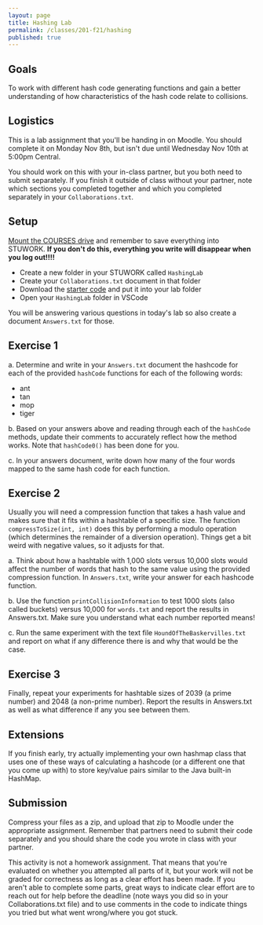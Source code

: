 ```yaml
---
layout: page
title: Hashing Lab
permalink: /classes/201-f21/hashing
published: true
---
```


## Goals
To work with different hash code generating functions and gain a better understanding of how characteristics of the hash code relate to collisions.

## Logistics
This is a lab assignment that you'll be handing in on Moodle. You should complete it on Monday Nov 8th, but isn't due until Wednesday Nov 10th at 5:00pm Central.

You should work on this with your in-class partner, but you both need to submit separately. 
If you finish it outside of class without your partner, note which sections you completed together and which you completed separately in your `Collaborations.txt`.

## Setup
[Mount the COURSES drive](https://wiki.carleton.edu/pages/viewpage.action?spaceKey=carl&title=CS+111+and+201+workflow+in+CS+labs) and remember to save everything into STUWORK. **If you don't do this, everything you write will disappear when you log out!!!!**
* Create a new folder in your STUWORK called `HashingLab`
* Create your `Collaborations.txt` document in that folder
* Download the [starter code](Hashing-Lab.zip) and put it into your lab folder
* Open your `HashingLab` folder in VSCode

You will be answering various questions in today's lab so also create a document `Answers.txt` for those.

## Exercise 1
a. Determine and write in your `Answers.txt` document the hashcode for each of the provided `hashCode` functions for each of the following words:

* ant
* tan
* mop
* tiger

b. Based on your answers above and reading through each of the `hashCode` methods, update their comments to accurately reflect how the method works. Note that `hashCode0()` has been done for you.

c. In your answers document, write down how many of the four words mapped to the same hash code for each function.

## Exercise 2
Usually you will need a compression function that takes a hash value and makes sure that it fits within a hashtable of a specific size. The function `compressToSize(int, int)` does this by performing a modulo operation (which determines the remainder of a diversion operation). Things get a bit weird with negative values, so it adjusts for that.

a. Think about how a hashtable with 1,000 slots versus 10,000 slots would affect the number of words that hash to the same value using the provided compression function. In `Answers.txt`, write your answer for each hashcode function.

b. Use the function `printCollisionInformation` to test 1000 slots (also called buckets) versus 10,000 for `words.txt` and report the results in Answers.txt. Make sure you understand what each number reported means!

c. Run the same experiment with the text file `HoundOfTheBaskervilles.txt` and report on what if any difference there is and why that would be the case. 

## Exercise 3
Finally, repeat your experiments for hashtable sizes of 2039 (a prime number) and 2048 (a non-prime number). Report the results in Answers.txt as well as what difference if any you see between them. 

## Extensions
If you finish early, try actually implementing your own hashmap class that uses one of these ways of calculating a hashcode (or a different one that you come up with) to store key/value pairs similar to the Java built-in HashMap.

## Submission
Compress your files as a zip, and upload that zip to Moodle under the appropriate assignment.
Remember that partners need to submit their code separately and you should share the code you wrote in class with your partner.

This activity is not a homework assignment. That means that you're evaluated on whether you attempted all parts of it, but your work will not be graded for correctness as long as a clear effort has been made. If you aren't able to complete some parts, great ways to indicate clear effort are to reach out for help before the deadline (note ways you did so in your Collaborations.txt file) and to use comments in the code to indicate things you tried but what went wrong/where you got stuck.